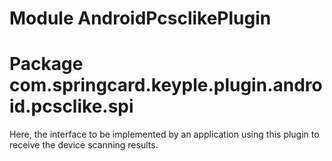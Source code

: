 # Module AndroidPcsclikePlugin
# Package com.springcard.keyple.plugin.android.pcsclike.spi

Here, the interface to be implemented by an application using this plugin to receive the device scanning results.